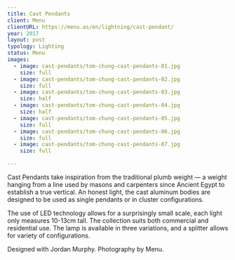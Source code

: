 ```yaml
---
title: Cast Pendants
client: Menu
clientURL: https://menu.as/en/lightning/cast-pendant/
year: 2017
layout: post
typology: Lighting
status: Menu
images:
  - image: cast-pendants/tom-chung-cast-pendants-01.jpg
    size: full
  - image: cast-pendants/tom-chung-cast-pendants-02.jpg
    size: full
  - image: cast-pendants/tom-chung-cast-pendants-03.jpg
    size: half
  - image: cast-pendants/tom-chung-cast-pendants-04.jpg
    size: half
  - image: cast-pendants/tom-chung-cast-pendants-05.jpg
    size: full
  - image: cast-pendants/tom-chung-cast-pendants-06.jpg
    size: full
  - image: cast-pendants/tom-chung-cast-pendants-07.jpg
    size: full  

---
```


Cast Pendants take inspiration from the traditional plumb weight &#8212; a weight hanging from a line used by masons and carpenters since Ancient Egypt to establish a true vertical. An honest light, the cast aluminum bodies are designed to be used as single pendants or in cluster configurations.

The use of LED technology allows for a surprisingly small scale, each light only measures 10-13cm tall. The collection suits both commercial and residential use. The lamp is available in three variations, and a splitter allows for variety of configurations.

Designed with Jordan Murphy. Photography by Menu.
